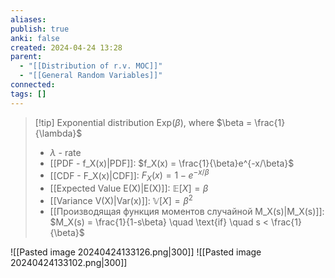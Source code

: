 ```yaml
---
aliases: 
publish: true
anki: false
created: 2024-04-24 13:28
parent:
  - "[[Distribution of r.v. MOC]]"
  - "[[General Random Variables]]"
connected: 
tags: []
---
```


> [!tip] Exponential  distribution  $\text{Exp}(\beta)$, where $\beta = \frac{1}{\lambda}$
> - $\lambda$ - rate
> - [[PDF - f_X(x)|PDF]]: $f_X(x) = \frac{1}{\beta}e^{-x/\beta}$
> - [[CDF - F_X(x)|CDF]]: $F_X(x) = 1 - e^{-x/\beta}$
> - [[Expected Value E(X)|E(X)]]: $\mathbb{E}[X] = \beta$
> - [[Variance V(X)|Var(x)]]: $\mathbb{V}[X] = \beta^2$
> - [[Производящая функция моментов случайной M_X(s)|M_X(s)]]: $M_X(s) = \frac{1}{1-s\beta} \quad \text{if} \quad s < \frac{1}{\beta}$  


![[Pasted image 20240424133126.png|300]]
![[Pasted image 20240424133102.png|300]]